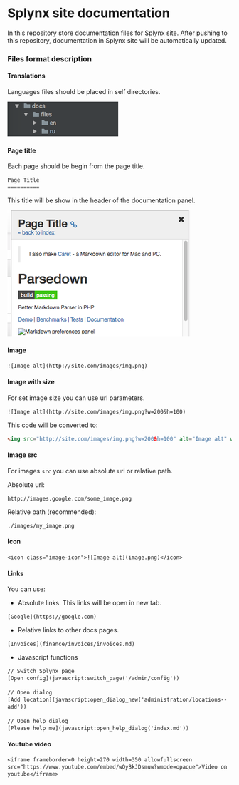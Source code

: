 # Splynx site documentation

In this repository store documentation files for Splynx site.
After pushing to this repository, documentation in Splynx site will be automatically updated. 

### Files format description

#### Translations

Languages files should be placed in self directories.

![Language files example](./images/languages_files.png)

#### Page title

Each page should be begin from the page title.

```
Page Title
==========
```
This title will be show in the header of the documentation panel.

![Page title example](./images/page_title.png)

#### Image

```
![Image alt](http://site.com/images/img.png)
```

#### Image with size

For set image size you can use url parameters.

```
![Image alt](http://site.com/images/img.png?w=200&h=100)
```

This code will be converted to:

```html
<img src="http://site.com/images/img.png?w=200&h=100" alt="Image alt" width="200" height="100">
```

#### Image src
For images `src` you can use absolute url or relative path.

Absolute url:

```
http://images.google.com/some_image.png
```

Relative path (recommended):

```
./images/my_image.png
```
#### Icon

```
<icon class="image-icon">![Image alt](image.png)</icon>
```

#### Links
You can use:

* Absolute links. This links will be open in new tab.

```
[Google](https://google.com)
```

* Relative links to other docs pages.

```
[Invoices](finance/invoices/invoices.md)
```

* Javascript functions

```
// Switch Splynx page
[Open config](javascript:switch_page('/admin/config'))

// Open dialog
[Add location](javascript:open_dialog_new('administration/locations--add'))

// Open help dialog
[Please help me](javascript:open_help_dialog('index.md'))
```

#### Youtube video
```
<iframe frameborder=0 height=270 width=350 allowfullscreen src="https://www.youtube.com/embed/wQyBkJDsmuw?wmode=opaque">Video on youtube</iframe>
```

<!--- Version 20 mar 2019 -->
